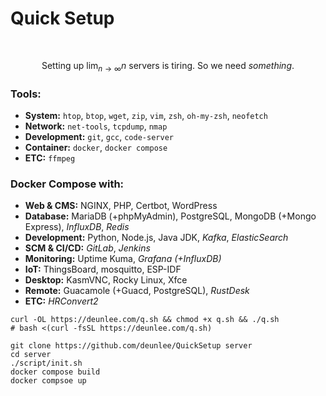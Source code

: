 # Quick Setup

<br>

$$ \text{Setting up } \lim_{n \to \infty } n \text{ } \text{ servers is tiring. So we need } something. $$

### Tools:
- **System:** `htop`, `btop`, `wget`, `zip`, `vim`, `zsh`, `oh-my-zsh`, `neofetch`
- **Network:** `net-tools`, `tcpdump`, `nmap`
- **Development:** `git`, `gcc`, `code-server`
- **Container:** `docker`, `docker compose`
- **ETC:** `ffmpeg`

### Docker Compose with:
- **Web & CMS:** NGINX, PHP, Certbot, WordPress
- **Database:** MariaDB (+phpMyAdmin), PostgreSQL, MongoDB (+Mongo Express), _InfluxDB_, _Redis_
- **Development:** Python, Node.js, Java JDK, _Kafka_, _ElasticSearch_
- **SCM & CI/CD:** _GitLab_, _Jenkins_
- **Monitoring:** Uptime Kuma, _Grafana (+InfluxDB)_
- **IoT:** ThingsBoard, mosquitto, ESP-IDF
- **Desktop:** KasmVNC, Rocky Linux, Xfce
- **Remote:** Guacamole (+Guacd, PostgreSQL), _RustDesk_
- **ETC:** _HRConvert2_


```
curl -OL https://deunlee.com/q.sh && chmod +x q.sh && ./q.sh
# bash <(curl -fsSL https://deunlee.com/q.sh)
```

```
git clone https://github.com/deunlee/QuickSetup server
cd server
./script/init.sh
docker compose build
docker compsoe up
```

<!--
git config --local user.name "TEST"
git config --local user.email "test@test.com"
-->
